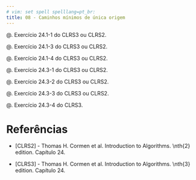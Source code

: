 ```yaml
---
# vim: set spell spelllang=pt_br:
title: 08 - Caminhos mínimos de única origem
---
```


@. Exercício 24.1-1 do CLRS3 ou CLRS2.

@. Exercício 24.1-3 do CLRS3 ou CLRS2. <!-- + !-->

@. Exercício 24.1-4 do CLRS3 ou CLRS2. <!-- + !-->

<!--
4. Exercício 24.2-1 do CLRS3 ou CLRS2. <!--

5. Exercício 24.2-2 do CLRS3 ou CLRS2.

6. Exercício 24.2-3 do CLRS3 ou CLRS2.

7. Exercício 24.2-4 do CLRS3 ou CLRS2. (Dica: programação dinâmica)

-->

@. Exercício 24.3-1 do CLRS3 ou CLRS2.

@. Exercício 24.3-2 do CLRS3 ou CLRS2. <!-- + !-->

@. Exercício 24.3-3 do CLRS3 ou CLRS2.

@. Exercício 24.3-4 do CLRS3.          <!-- + !-->

<!--
12. Exercício 24.3-5 do CLRS3.

13. Exercício 24.3-8 do CLRS3 ou 24.3-6 do CLRS2.
-->


# Referências

-   [CLRS2] - Thomas H. Cormen et al. Introduction to Algorithms. \nth{2} edition. Capítulo 24.

-   [CLRS3] - Thomas H. Cormen et al. Introduction to Algorithms. \nth{3} edition. Capítulo 24.
